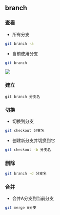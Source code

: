 <!--
 * @Description: 
 * @Version: 1.0
 * @Author: DaLao
 * @Email: dalao_li@163.com
 * @Date: 2021-03-17 18:20:22
 * @LastEditors: DaLao
 * @LastEditTime: 2022-03-18 22:04:09
-->

## branch


### 查看

- 所有分支

```sh
git branch -a
```

- 当前使用分支

```sh
git branch
```

![](https://cdn.hurra.ltd/img/20220112081438.png)


### 建立

```
git branch 分支名
```


### 切换

- 切换到分支

```sh
git checkout 分支名
```

- 创建新分支并切换到它

```sh
git checkout -b 分支名
```


### 删除

```sh
git branch -d 分支名
```


### 合并

- 合并A分支到当前分支

```sh
git merge A分支
```
